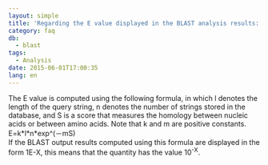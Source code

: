 ```yaml
---
layout: simple
title: 'Regarding the E value displayed in the BLAST analysis results: How is this value calculated?'
category: faq
db:
  - blast
tags: 
  - Analysis
date: 2015-06-01T17:00:35
lang: en
---
```


The E value is computed using the following formula, in which l denotes
the length of the query string, n denotes the number of strings stored
in the database, and S is a score that measures the homology between
nucleic acids or between amino acids. Note that k and m are positive
constants.  
E=k\*l\*n\*exp^(－mS)  
If the BLAST output results computed using this formula are displayed in
the form 1E-X, this means that the quantity has the value
10<sup>-X</sup>.
